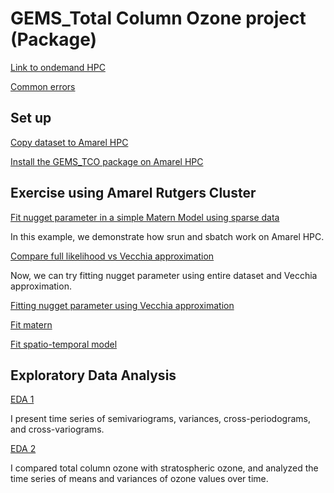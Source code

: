 # GEMS_Total Column Ozone project (Package)
[Link to ondemand HPC](http://ondemand.hpc.rutgers.edu )    

[Common errors](errors)  

## Set up

[Copy dataset to Amarel HPC](copy_gemsdata_to_amarel)

[Install the GEMS_TCO package on Amarel HPC](install_mypackage_in_amarel)

## Exercise using Amarel Rutgers Cluster

[Fit nugget parameter in a simple Matern Model using sparse data](fit_nugget)

In this example, we demonstrate how srun and sbatch work on Amarel HPC. 

[Compare full likelihood vs Vecchia approximation ](Exercises/full_vs_vecchia) 

Now, we can try fitting nugget parameter using entire dataset and Vecchia approximation.

[Fitting nugget parameter using Vecchia approximation](Exercises/fitting_nugget_vecchia) 

[Fit matern](Exercises/fit_matern)

[Fit spatio-temporal model](Exercises/fit_spatio-temporal_1027) 




## Exploratory Data Analysis
[EDA 1](GEMS_TCO_EDA/timeseries_statistics.ipynb)

I present time series of semivariograms, variances, cross-periodograms, and cross-variograms.

[EDA 2](GEMS_TCO_EDA/TCO_VS_Staratoshere.ipynb)

I compared total column ozone with stratospheric ozone, and analyzed the time series of means and variances of ozone values over time.
